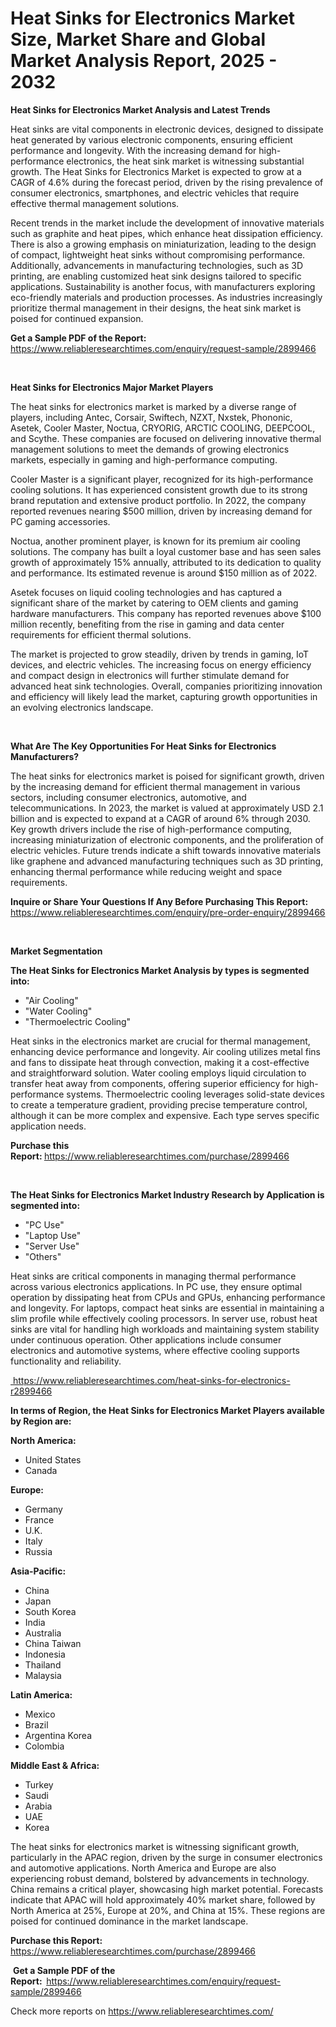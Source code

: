 <p><h1>Heat Sinks for Electronics Market Size, Market Share and Global Market Analysis Report, 2025 - 2032</h1></p><p><strong>Heat Sinks for Electronics Market Analysis and Latest Trends</strong></p>
<p><p>Heat sinks are vital components in electronic devices, designed to dissipate heat generated by various electronic components, ensuring efficient performance and longevity. With the increasing demand for high-performance electronics, the heat sink market is witnessing substantial growth. The Heat Sinks for Electronics Market is expected to grow at a CAGR of 4.6% during the forecast period, driven by the rising prevalence of consumer electronics, smartphones, and electric vehicles that require effective thermal management solutions. </p><p>Recent trends in the market include the development of innovative materials such as graphite and heat pipes, which enhance heat dissipation efficiency. There is also a growing emphasis on miniaturization, leading to the design of compact, lightweight heat sinks without compromising performance. Additionally, advancements in manufacturing technologies, such as 3D printing, are enabling customized heat sink designs tailored to specific applications. Sustainability is another focus, with manufacturers exploring eco-friendly materials and production processes. As industries increasingly prioritize thermal management in their designs, the heat sink market is poised for continued expansion.</p></p>
<p><strong>Get a Sample PDF of the Report:&nbsp;</strong> <a href="https://www.reliableresearchtimes.com/enquiry/request-sample/2899466?utm_campaign=2207&utm_medium=2&utm_source=Github&utm_content=ia&utm_term=16032025&utm_id=heat-sinks-for-electronics">https://www.reliableresearchtimes.com/enquiry/request-sample/2899466</a></p>
<p>&nbsp;</p>
<p><strong>Heat Sinks for Electronics Major Market Players</strong></p>
<p><p>The heat sinks for electronics market is marked by a diverse range of players, including Antec, Corsair, Swiftech, NZXT, Nxstek, Phononic, Asetek, Cooler Master, Noctua, CRYORIG, ARCTIC COOLING, DEEPCOOL, and Scythe. These companies are focused on delivering innovative thermal management solutions to meet the demands of growing electronics markets, especially in gaming and high-performance computing.</p><p>Cooler Master is a significant player, recognized for its high-performance cooling solutions. It has experienced consistent growth due to its strong brand reputation and extensive product portfolio. In 2022, the company reported revenues nearing $500 million, driven by increasing demand for PC gaming accessories. </p><p>Noctua, another prominent player, is known for its premium air cooling solutions. The company has built a loyal customer base and has seen sales growth of approximately 15% annually, attributed to its dedication to quality and performance. Its estimated revenue is around $150 million as of 2022.</p><p>Asetek focuses on liquid cooling technologies and has captured a significant share of the market by catering to OEM clients and gaming hardware manufacturers. This company has reported revenues above $100 million recently, benefiting from the rise in gaming and data center requirements for efficient thermal solutions.</p><p>The market is projected to grow steadily, driven by trends in gaming, IoT devices, and electric vehicles. The increasing focus on energy efficiency and compact design in electronics will further stimulate demand for advanced heat sink technologies. Overall, companies prioritizing innovation and efficiency will likely lead the market, capturing growth opportunities in an evolving electronics landscape.</p></p>
<p>&nbsp;</p>
<p><strong>What Are The Key Opportunities For Heat Sinks for Electronics Manufacturers?</strong></p>
<p><p>The heat sinks for electronics market is poised for significant growth, driven by the increasing demand for efficient thermal management in various sectors, including consumer electronics, automotive, and telecommunications. In 2023, the market is valued at approximately USD 2.1 billion and is expected to expand at a CAGR of around 6% through 2030. Key growth drivers include the rise of high-performance computing, increasing miniaturization of electronic components, and the proliferation of electric vehicles. Future trends indicate a shift towards innovative materials like graphene and advanced manufacturing techniques such as 3D printing, enhancing thermal performance while reducing weight and space requirements.</p></p>
<p><strong>Inquire or Share Your Questions If Any Before Purchasing This Report:</strong> <a href="https://www.reliableresearchtimes.com/enquiry/pre-order-enquiry/2899466?utm_campaign=2207&utm_medium=2&utm_source=Github&utm_content=ia&utm_term=16032025&utm_id=heat-sinks-for-electronics">https://www.reliableresearchtimes.com/enquiry/pre-order-enquiry/2899466</a></p>
<p>&nbsp;</p>
<p><strong>Market Segmentation</strong></p>
<p><strong>The Heat Sinks for Electronics Market Analysis by types is segmented into:</strong></p>
<p><ul><li>"Air Cooling"</li><li>"Water Cooling"</li><li>"Thermoelectric Cooling"</li></ul></p>
<p><p>Heat sinks in the electronics market are crucial for thermal management, enhancing device performance and longevity. Air cooling utilizes metal fins and fans to dissipate heat through convection, making it a cost-effective and straightforward solution. Water cooling employs liquid circulation to transfer heat away from components, offering superior efficiency for high-performance systems. Thermoelectric cooling leverages solid-state devices to create a temperature gradient, providing precise temperature control, although it can be more complex and expensive. Each type serves specific application needs.</p></p>
<p><strong>Purchase this Report:&nbsp;</strong><a href="https://www.reliableresearchtimes.com/purchase/2899466?utm_campaign=2207&utm_medium=2&utm_source=Github&utm_content=ia&utm_term=16032025&utm_id=heat-sinks-for-electronics">https://www.reliableresearchtimes.com/purchase/2899466</a></p>
<p>&nbsp;</p>
<p><strong>The Heat Sinks for Electronics Market Industry Research by Application is segmented into:</strong></p>
<p><ul><li>"PC Use"</li><li>"Laptop Use"</li><li>"Server Use"</li><li>"Others"</li></ul></p>
<p><p>Heat sinks are critical components in managing thermal performance across various electronics applications. In PC use, they ensure optimal operation by dissipating heat from CPUs and GPUs, enhancing performance and longevity. For laptops, compact heat sinks are essential in maintaining a slim profile while effectively cooling processors. In server use, robust heat sinks are vital for handling high workloads and maintaining system stability under continuous operation. Other applications include consumer electronics and automotive systems, where effective cooling supports functionality and reliability.</p></p>
<p><a href="https://www.reliableresearchtimes.com/heat-sinks-for-electronics-r2899466?utm_campaign=2207&utm_medium=2&utm_source=Github&utm_content=ia&utm_term=16032025&utm_id=heat-sinks-for-electronics">&nbsp;https://www.reliableresearchtimes.com/heat-sinks-for-electronics-r2899466</a></p>
<p><strong>In terms of Region, the Heat Sinks for Electronics Market Players available by Region are:</strong></p>
<p>
    <p> <strong> North America: </strong>
        <ul>
            <li>United States</li>
            <li>Canada</li>
        </ul>
        </p> 
    <p> <strong> Europe: </strong>
        <ul>
            <li>Germany</li>
            <li>France</li>
            <li>U.K.</li>
            <li>Italy</li>
            <li>Russia</li>
        </ul>
        </p> 
    <p> <strong> Asia-Pacific: </strong>
        <ul>
            <li>China</li>
            <li>Japan</li>
            <li>South Korea</li>
            <li>India</li>
            <li>Australia</li>
            <li>China Taiwan</li>
            <li>Indonesia</li>
            <li>Thailand</li>
            <li>Malaysia</li>
        </ul>
        </p> 
    <p> <strong> Latin America: </strong>
        <ul>
            <li>Mexico</li>
            <li>Brazil</li>
            <li>Argentina Korea</li>
            <li>Colombia</li>
        </ul>
        </p> 
    <p> <strong> Middle East & Africa: </strong>
        <ul>
            <li>Turkey</li>
            <li>Saudi</li>
            <li>Arabia</li>
            <li>UAE</li>
            <li>Korea</li>
        </ul>
    </p>
    </p>
<p><p>The heat sinks for electronics market is witnessing significant growth, particularly in the APAC region, driven by the surge in consumer electronics and automotive applications. North America and Europe are also experiencing robust demand, bolstered by advancements in technology. China remains a critical player, showcasing high market potential. Forecasts indicate that APAC will hold approximately 40% market share, followed by North America at 25%, Europe at 20%, and China at 15%. These regions are poised for continued dominance in the market landscape.</p></p>
<p><strong>Purchase this Report: </strong><a href="https://www.reliableresearchtimes.com/purchase/2899466?utm_campaign=2207&utm_medium=2&utm_source=Github&utm_content=ia&utm_term=16032025&utm_id=heat-sinks-for-electronics">https://www.reliableresearchtimes.com/purchase/2899466</a></p>
<p>&nbsp;<strong>Get a Sample PDF of the Report:&nbsp;&nbsp;</strong><a href="https://www.reliableresearchtimes.com/enquiry/request-sample/2899466?utm_campaign=2207&utm_medium=2&utm_source=Github&utm_content=ia&utm_term=16032025&utm_id=heat-sinks-for-electronics">https://www.reliableresearchtimes.com/enquiry/request-sample/2899466</a></p>
<p><strong></strong></p>
<p>Check more reports on <a href="https://www.reliableresearchtimes.com/?utm_campaign=2207&utm_medium=2&utm_source=Github&utm_content=ia&utm_term=16032025&utm_id=heat-sinks-for-electronics">https://www.reliableresearchtimes.com/</a></p>